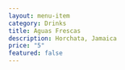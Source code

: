 ```yaml
---
layout: menu-item
category: Drinks
title: Aguas Frescas
description: Horchata, Jamaica
price: "5"
featured: false
---
```

